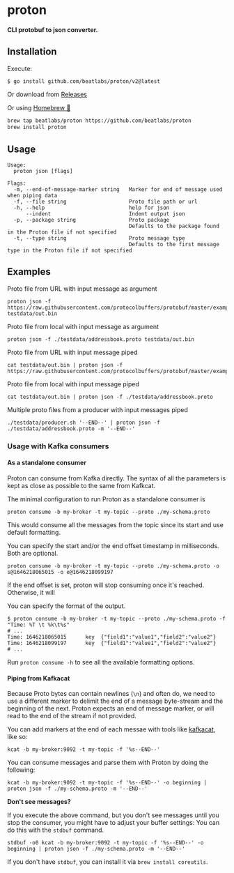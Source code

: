 # proton

#### CLI protobuf to json converter.

## Installation

Execute:

```bash
$ go install github.com/beatlabs/proton/v2@latest
```
Or download from [Releases](https://github.com/beatlabs/proton/releases)

Or using [Homebrew 🍺](https://brew.sh)

```bash
brew tap beatlabs/proton https://github.com/beatlabs/proton
brew install proton
```

## Usage

```shell script
Usage:
  proton json [flags]

Flags:
  -m, --end-of-message-marker string   Marker for end of message used when piping data
  -f, --file string                    Proto file path or url
  -h, --help                           help for json
      --indent                         Indent output json
  -p, --package string                 Proto package
                                       Defaults to the package found in the Proton file if not specified
  -t, --type string                    Proto message type
                                       Defaults to the first message type in the Proton file if not specified
```

## Examples

Proto file from URL with input message as argument
```shell script
proton json -f https://raw.githubusercontent.com/protocolbuffers/protobuf/master/examples/addressbook.proto testdata/out.bin
```

Proto file from local with input message as argument
```shell script
proton json -f ./testdata/addressbook.proto testdata/out.bin
```

Proto file from URL with input message piped
```shell script
cat testdata/out.bin | proton json -f https://raw.githubusercontent.com/protocolbuffers/protobuf/master/examples/addressbook.proto
```

Proto file from local with input message piped
```shell script
cat testdata/out.bin | proton json -f ./testdata/addressbook.proto
```

Multiple proto files from a producer with input messages piped
```shell script
./testdata/producer.sh '--END--' | proton json -f ./testdata/addressbook.proto -m '--END--'
```

### Usage with Kafka consumers

#### As a standalone consumer

Proton can consume from Kafka directly. The syntax of all the parameters is kept as close as possible to the same from Kafkcat.

The minimal configuration to run Proton as a standalone consumer is
```shell
proton consume -b my-broker -t my-topic --proto ./my-schema.proto
```
This would consume all the messages from the topic since its start and use default formatting.

You can specify the start and/or the end offset timestamp in milliseconds. Both are optional.
```shell
proton consume -b my-broker -t my-topic --proto ./my-schema.proto -o s@1646218065015 -o e@1646218099197
```
If the end offset is set, proton will stop consuming once it's reached. Otherwise, it will 

You can specify the format of the output.
```shell
$ proton consume -b my-broker -t my-topic --proto ./my-schema.proto -f "Time: %T \t %k\t%s"
# ...
Time: 1646218065015 	 key  {"field1":"value1","field2":"value2"}
Time: 1646218099197 	 key  {"field1":"value1","field2":"value2"}
# ... 
```
Run `proton consume -h` to see all the available formatting options.

#### Piping from Kafkacat

Because Proto bytes can contain newlines (`\n`) and often do,
we need to use a different marker to delimit the end of a message byte-stream and the beginning of the next.
Proton expects an end of message marker, or will read to the end of the stream if not provided.

You can add markers at the end of each messae with tools like [kafkacat](https://github.com/edenhill/kcat), like so:

```shell script
kcat -b my-broker:9092 -t my-topic -f '%s--END--'
```

You can consume messages and parse them with Proton by doing the following:

```shell script
kcat -b my-broker:9092 -t my-topic -f '%s--END--' -o beginning | proton json -f ./my-schema.proto -m '--END--'
```

**Don't see messages?**

If you execute the above command, but you don't see messages until you stop the consumer, you might have to adjust your buffer settings:
You can do this with the `stdbuf` command.

```shell script
stdbuf -o0 kcat -b my-broker:9092 -t my-topic -f '%s--END--' -o beginning | proton json -f ./my-schema.proto -m '--END--'
```

If you don't have `stdbuf`, you can install it via `brew install coreutils`.

